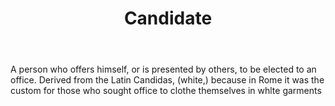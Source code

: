 ---
title: Candidate
letter: C
permalink: "/definitions/bld-candidate.html"
body: A person who offers himself, or is presented by others, to be elected to an
  office. Derived from the Latin Candidas, (white,) because in Rome it was the custom
  for those who sought office to clothe themselves in whlte garments
published_at: '2018-07-07'
source: Black's Law Dictionary 2nd Ed (1910)
layout: post
---